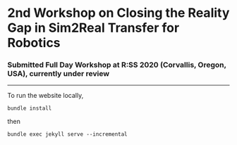 # 2nd Workshop on Closing the Reality Gap in Sim2Real Transfer for Robotics

### Submitted Full Day Workshop at R:SS 2020 (Corvallis, Oregon, USA), currently under review

---

To run the website locally,

    bundle install
    
then 

    bundle exec jekyll serve --incremental
